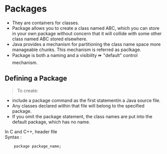 # Packages
- They are containers for classes.
- Package allows you to create a class named ABC, which you can store in your own package without concern that it will collide with some other class named ABC stored elsewhere.
- Java provides a mechanism for partitioning the class name space more manageable chunks. This mechanism is referred as paclkage.
- Package is both a naming and a visibility ⏩ "default" control mechanism.

## Defining a Package

> To create:
- include a package command as the first statementin a Java source file.
- Any classes declared within that file will belong to the specified package.
- If you omit the package statement, the class names are put into the default package, which has no name.

In C and C++, header file  
Syntax :

        package package_name;


